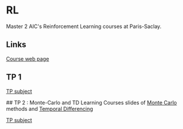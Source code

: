 # RL
Master 2 AIC's Reinforcement Learning courses at Paris-Saclay.

## Links
[Course web page](http://perso.ensta-paristech.fr/~stulp/aic/)


## TP 1 

[TP subject](http://perso.ensta-paristech.fr/~stulp/aic/dynamic_programming.pdf)


## TP 2 : Monte-Carlo and TD Learning
Courses slides of
[Monte Carlo](http://perso.ensta-paristech.fr/~stulp/aic/cours_monte_carlo.pdf)
methods and
[Temporal Differencing](http://perso.ensta-paristech.fr/~stulp/aic/cours_td.pdf)


[TP subject](http://perso.ensta-paristech.fr/~stulp/aic/monte_carlo_td.pdf)


